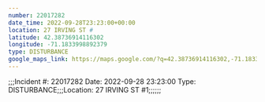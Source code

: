 ```yaml
---
number: 22017282
date_time: 2022-09-28T23:23:00+00:00
location: 27 IRVING ST #
latitude: 42.38736914116302
longitude: -71.1833998892379
type: DISTURBANCE
google_maps_link: https://maps.google.com/?q=42.38736914116302,-71.1833998892379
---
```


;;;Incident #: 22017282   Date: 2022-09-28 23:23:00   Type: DISTURBANCE;;;Location: 27 IRVING ST #1;;;;;;
